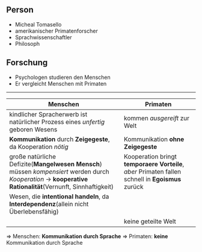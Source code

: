 ## Person
- Micheal Tomasello
- amerikanischer Primatenforscher
- Sprachwissenschaftler
- Philosoph

##  Forschung
- Psychologen studieren den Menschen
- Er vergleicht Menschen mit Primaten
---

| Menschen                                                                                                                                                    | Primaten                                                                                          |
| ----------------------------------------------------------------------------------------------------------------------------------------------------------- | ------------------------------------------------------------------------------------------------- |
| kindlicher Spracherwerb ist natürlicher Prozess eines *unfertig* geboren Wesens                                                                             | kommen *ausgereift* zur Welt                                                                      |
| **Kommunikation** durch **Zeigegeste**, da Kooperation *nötig*                                                                                              | Kommunikation **ohne Zeigegeste**                                                                 |
| große natürliche Defizite(**Mangelwesen Mensch**) müssen *kompensiert* werden durch *Kooperation* -> **kooperative Rationalität**(Vernunft, Sinnhaftigkeit) | Kooperation bringt **temporaere Vorteile**, *aber* Primaten fallen schnell in **Egoismus** zurück |
| Wesen, die **intentional handeln**, da **Interdependenz**(allein nicht Überlebensfähig)                                                                     |                                                                                                   |
|                                                                                                                                                             | keine geteilte Welt                                                                               |
=> Menschen: **Kommunikation durch Sprache**
=> Primaten: **keine** Kommunikation durch Sprache
